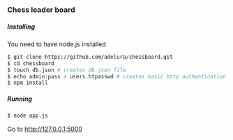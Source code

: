 ### Chess leader board

##### Installing

You need to have node.js installed

``` sh
$ git clone https://github.com/adelura/chessboard.git
$ cd chessboard
$ touch db.json # creates db.json file
$ echo admin:pass > users.htpasswd # creates basic http authentication file
$ npm install
```

##### Running

``` sh
$ node app.js
```

Go to http://127.0.0.1:5000
